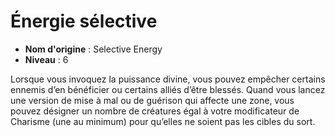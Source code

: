 # Énergie sélective

 * **Nom d'origine** : Selective Energy
 * **Niveau** : 6


<p>Lorsque vous invoquez la puissance divine, vous pouvez empêcher certains ennemis d’en bénéficier ou certains alliés d’être blessés. Quand vous lancez une version de mise à mal ou de guérison qui affecte une zone, vous pouvez désigner un nombre de créatures égal à votre modificateur de Charisme (une au minimum) pour qu’elles ne soient pas les cibles du sort.</p>